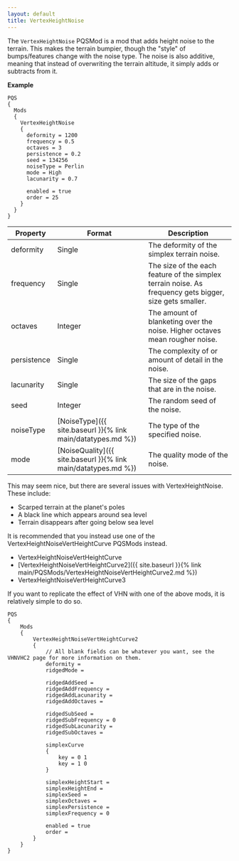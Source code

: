 ```yaml
---
layout: default
title: VertexHeightNoise
---
```


The `VertexHeightNoise` PQSMod is a mod that adds height noise to the terrain. This makes the terrain bumpier, though the "style" of bumps/features change with the noise type. 
The noise is also additive, meaning that instead of overwriting the terrain altitude, it simply adds or subtracts from it.

**Example**
```
PQS
{
  Mods
  {
    VertexHeightNoise
    {
      deformity = 1200
      frequency = 0.5
      octaves = 3
      persistence = 0.2
      seed = 134256
      noiseType = Perlin
      mode = High
      lacunarity = 0.7
      
      enabled = true
      order = 25
    }
  }
}
```
|Property|Format|Description|
|--------|------|-----------|
|deformity|Single|The deformity of the simplex terrain noise.|
|frequency|Single|The size of the each feature of the simplex terrain noise. As frequency gets bigger, size gets smaller.|
|octaves|Integer|The amount of blanketing over the noise. Higher octaves mean rougher noise.|
|persistence|Single|The complexity of or amount of detail in the noise.|
|lacunarity|Single|The size of the gaps that are in the noise.|
|seed|Integer|The random seed of the noise.|
|noiseType|[NoiseType]({{ site.baseurl }}{% link main/datatypes.md %})|The type of the specified noise.|
|mode|[NoiseQuality]({{ site.baseurl }}{% link main/datatypes.md %})|The quality mode of the noise.|


This may seem nice, but there are several issues with VertexHeightNoise. These include:

* Scarped terrain at the planet's poles
* A black line which appears around sea level
* Terrain disappears after going below sea level

It is recommended that you instead use one of the VertexHeightNoiseVertHeightCurve PQSMods instead.

* VertexHeightNoiseVertHeightCurve
* [VertexHeightNoiseVertHeightCurve2]({{ site.baseurl }}{% link main/PQSMods/VertexHeightNoiseVertHeightCurve2.md %})
* VertexHeightNoiseVertHeightCurve3

If you want to replicate the effect of VHN with one of the above mods, it is relatively simple to do so.

```
PQS
{
    Mods
    {
        VertexHeightNoiseVertHeightCurve2
        {
            // All blank fields can be whatever you want, see the VHNVHC2 page for more information on them. 
            deformity = 
            ridgedMode = 

            ridgedAddSeed = 
            ridgedAddFrequency = 
            ridgedAddLacunarity = 
            ridgedAddOctaves = 

            ridgedSubSeed = 
            ridgedSubFrequency = 0
            ridgedSubLacunarity = 
            ridgedSubOctaves = 

            simplexCurve
            {
                key = 0 1
                key = 1 0
            }

            simplexHeightStart = 
            simplexHeightEnd = 
            simplexSeed = 
            simplexOctaves = 
            simplexPersistence = 
            simplexFrequency = 0

            enabled = true
            order = 
        }
    }
}
```